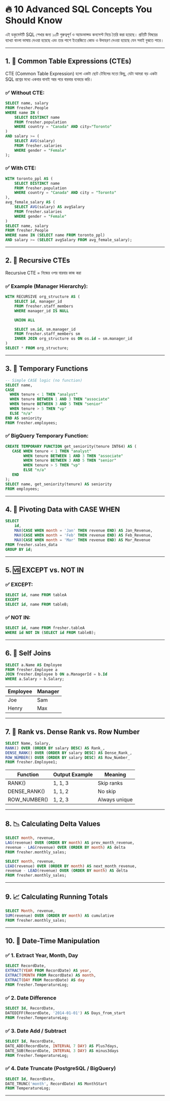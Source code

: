 
# 🔥 10 Advanced SQL Concepts You Should Know

এই ডকুমেন্টটি SQL শেখার জন্য ১০টি গুরুত্বপূর্ণ ও অ্যাডভান্সড কনসেপ্ট নিয়ে তৈরি করা হয়েছে।
প্রতিটি বিষয়ের ব্যাখ্যা বাংলা ভাষায় দেওয়া হয়েছে এবং তার পাশে ইংরেজিতে কোড ও উদাহরণ দেওয়া হয়েছে যেন সবাই বুঝতে পারে।

---

## 1. 📌 Common Table Expressions (CTEs)

CTE (Common Table Expression) হলো একটা ছোট টেবিলের মতো কিছু, যেটা আমরা বড় একটা SQL প্রশ্নের মধ্যে একবার বানাই আর পরে বারবার ব্যবহার করি।

### ✅ Without CTE:
```sql
SELECT name, salary
FROM fresher.People
WHERE name IN (
    SELECT DISTINCT name
    FROM fresher.population
    WHERE country = "Canada" AND city="Toronto"
)
AND salary >= (
    SELECT AVG(salary)
    FROM fresher.salaries
    WHERE gender = "Female"
);
```

### ✅ With CTE:
```sql
WITH toronto_ppl AS (
    SELECT DISTINCT name 
    FROM fresher.population 
    WHERE country = "Canada" AND city = "Toronto"
),
avg_female_salary AS (
    SELECT AVG(salary) AS avgSalary
    FROM fresher.salaries
    WHERE gender = "Female"
)
SELECT name, salary
FROM fresher.People 
WHERE name IN (SELECT name FROM toronto_ppl)
AND salary >= (SELECT avgSalary FROM avg_female_salary);
```

---

## 2. 🔁 Recursive CTEs

Recursive CTE = নিজের ওপর বারবার কাজ করা

### ✅ Example (Manager Hierarchy):
```sql
WITH RECURSIVE org_structure AS (
    SELECT id, manager_id
    FROM fresher.staff_members
    WHERE manager_id IS NULL

    UNION ALL

    SELECT sm.id, sm.manager_id
    FROM fresher.staff_members sm
    INNER JOIN org_structure os ON os.id = sm.manager_id
)
SELECT * FROM org_structure;
```

---

## 3. 🧩 Temporary Functions

```sql
-- Simple CASE logic (no function)
SELECT name,
CASE 
  WHEN tenure < 1 THEN "analyst"
  WHEN tenure BETWEEN 1 AND 3 THEN "associate" 
  WHEN tenure BETWEEN 3 AND 5 THEN "senior"
  WHEN tenure > 5 THEN "vp"
  ELSE "n/a"
END AS seniority
FROM fresher.employees;
```

### ✅ BigQuery Temporary Function:
```sql
CREATE TEMPORARY FUNCTION get_seniority(tenure INT64) AS (
   CASE WHEN tenure < 1 THEN "analyst"
        WHEN tenure BETWEEN 1 AND 3 THEN "associate"
        WHEN tenure BETWEEN 3 AND 5 THEN "senior"
        WHEN tenure > 5 THEN "vp"
        ELSE "n/a"
   END
);
SELECT name, get_seniority(tenure) AS seniority
FROM employees;
```

---

## 4. 🔄 Pivoting Data with CASE WHEN

```sql
SELECT 
    id,
    MAX(CASE WHEN month = 'Jan' THEN revenue END) AS Jan_Revenue,
    MAX(CASE WHEN month = 'Feb' THEN revenue END) AS Feb_Revenue,
    MAX(CASE WHEN month = 'Mar' THEN revenue END) AS Mar_Revenue
FROM fresher.sales_data
GROUP BY id;
```

---

## 5. 🆚 EXCEPT vs. NOT IN

### ✅ EXCEPT:
```sql
SELECT id, name FROM tableA
EXCEPT
SELECT id, name FROM tableB;
```

### ✅ NOT IN:
```sql
SELECT id, name FROM fresher.tableA
WHERE id NOT IN (SELECT id FROM tableB);
```

---

## 6. 🤝 Self Joins

```sql
SELECT a.Name AS Employee
FROM fresher.Employee a
JOIN fresher.Employee b ON a.ManagerId = b.Id
WHERE a.Salary > b.Salary;
```

| Employee | Manager |
| -------- | ------- |
| Joe      | Sam     |
| Henry    | Max     |

---

## 7. 🏅 Rank vs. Dense Rank vs. Row Number

```sql
SELECT Name, Salary,
RANK() OVER (ORDER BY salary DESC) AS Rank_,
DENSE_RANK() OVER (ORDER BY salary DESC) AS Dense_Rank_,
ROW_NUMBER() OVER (ORDER BY salary DESC) AS Row_Number_
FROM fresher.Employee1;
```

| Function     | Output Example   | Meaning |
|--------------|------------------|---------|
| RANK()       | 1, 1, 3          | Skip ranks |
| DENSE_RANK() | 1, 1, 2          | No skip |
| ROW_NUMBER() | 1, 2, 3          | Always unique |

---

## 8. 📉 Calculating Delta Values

```sql
SELECT month, revenue,
LAG(revenue) OVER (ORDER BY month) AS prev_month_revenue,
revenue - LAG(revenue) OVER (ORDER BY month) AS delta
FROM fresher.monthly_sales;
```

```sql
SELECT month, revenue,
LEAD(revenue) OVER (ORDER BY month) AS next_month_revenue,
revenue - LEAD(revenue) OVER (ORDER BY month) AS delta
FROM fresher.monthly_sales;
```

---

## 9. 📈 Calculating Running Totals

```sql
SELECT Month, revenue,
SUM(revenue) OVER (ORDER BY month) AS cumulative
FROM fresher.monthly_sales;
```

---

## 10. 📆 Date-Time Manipulation

### ✅ 1. Extract Year, Month, Day
```sql
SELECT RecordDate,
EXTRACT(YEAR FROM RecordDate) AS year,
EXTRACT(MONTH FROM RecordDate) AS month,
EXTRACT(DAY FROM RecordDate) AS day
FROM fresher.TemperatureLog;
```

### ✅ 2. Date Difference
```sql
SELECT Id, RecordDate,
DATEDIFF(RecordDate, '2014-01-01') AS Days_from_start
FROM fresher.TemperatureLog;
```

### ✅ 3. Date Add / Subtract
```sql
SELECT Id, RecordDate,
DATE_ADD(RecordDate, INTERVAL 7 DAY) AS Plus7days,
DATE_SUB(RecordDate, INTERVAL 3 DAY) AS minus3days
FROM fresher.TemperatureLog;
```

### ✅ 4. Date Truncate (PostgreSQL / BigQuery)
```sql
SELECT Id, RecordDate,
DATE_TRUNC('month', RecordDate) AS MonthStart
FROM TemperatureLog;
```

---


